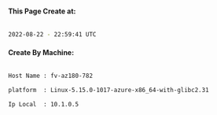 
   
#### This Page Create at:

```bash

2022-08-22 - 22:59:41 UTC

```

#### Create By Machine:

```bash

Host Name : fv-az180-782

platform  : Linux-5.15.0-1017-azure-x86_64-with-glibc2.31

Ip Local  : 10.1.0.5

```

